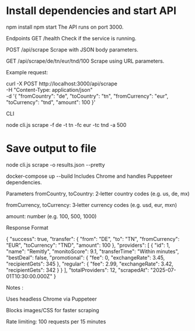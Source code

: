 
# Install dependencies and start API
npm install
npm start
The API runs on port 3000.

Endpoints
GET /health
Check if the service is running.

POST /api/scrape
Scrape with JSON body parameters.

GET /api/scrape/de/tn/eur/tnd/100
Scrape using URL parameters.

Example request:

curl -X POST http://localhost:3000/api/scrape \
  -H "Content-Type: application/json" \
  -d '{
    "fromCountry": "de",
    "toCountry": "tn",
    "fromCurrency": "eur",
    "toCurrency": "tnd",
    "amount": 100
  }'

CLI

node cli.js scrape -f de -t tn -fc eur -tc tnd -a 500

# Save output to file
node cli.js scrape -o results.json --pretty

docker-compose up --build
Includes Chrome and handles Puppeteer dependencies.

Parameters
fromCountry, toCountry: 2‑letter country codes (e.g. us, de, mx)

fromCurrency, toCurrency: 3‑letter currency codes (e.g. usd, eur, mxn)

amount: number (e.g. 100, 500, 1000)

Response Format

{
  "success": true,
  "transfer": {
    "from": "DE",
    "to": "TN",
    "fromCurrency": "EUR",
    "toCurrency": "TND",
    "amount": 100
  },
  "providers": [
    {
      "id": 1,
      "name": "Remitly",
      "monitoScore": 9.1,
      "transferTime": "Within minutes",
      "bestDeal": false,
      "promotional": {
        "fee": 0,
        "exchangeRate": 3.45,
        "recipientGets": 345
      },
      "regular": {
        "fee": 2.99,
        "exchangeRate": 3.42,
        "recipientGets": 342
      }
    }
  ],
  "totalProviders": 12,
  "scrapedAt": "2025-07-01T10:30:00.000Z"
}

Notes :

Uses headless Chrome via Puppeteer

Blocks images/CSS for faster scraping

Rate limiting: 100 requests per 15 minutes
